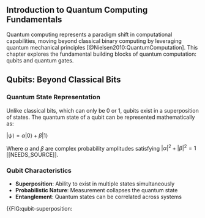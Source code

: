 ## Introduction to Quantum Computing Fundamentals

Quantum computing represents a paradigm shift in computational capabilities, moving beyond classical binary computing by leveraging quantum mechanical principles [@Nielsen2010:QuantumComputation]. This chapter explores the fundamental building blocks of quantum computation: qubits and quantum gates.

## Qubits: Beyond Classical Bits

### Quantum State Representation

Unlike classical bits, which can only be 0 or 1, qubits exist in a superposition of states. The quantum state of a qubit can be represented mathematically as:

$|\psi⟩ = \alpha|0⟩ + \beta|1⟩$

Where $\alpha$ and $\beta$ are complex probability amplitudes satisfying $|\alpha|^2 + |\beta|^2 = 1$ [[NEEDS_SOURCE]].

### Qubit Characteristics

- **Superposition**: Ability to exist in multiple states simultaneously
- **Probabilistic Nature**: Measurement collapses the quantum state
- **Entanglement**: Quantum states can be correlated across systems

{{FIG:qubit-superposition: